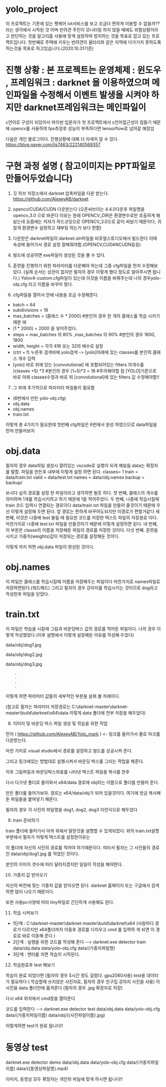 # yolo_project
이 프로젝트는 기존에 있는 펫케어 iot서비스를 보고 조금더 편하게 이용할 수 없을까?? 라는 생각에서 시작된 것 이며
반려견 주인이 모니터링 하지 않을 때에도 위험상황이라고 판단하는 것을 알고리즘 사용에 맞게 설정하여 방지하는 것을 목표로 잡고 있는 프로젝트입니다.
첫번째로 주택에 키우는 반려견이 울타리와 같은 지역에 다가가지 못하도록 하는것을 목표로 하고있습니다.(2020.10.31기준)

# 진행 상황 : 본 프로젝트는 운영체제 : 윈도우 , 프레임워크 : darknet 을 이용하였으며 메인파일을 수정해서 이벤트 발생을 시켜야 하지만 darknet프레임워크는 메인파일이
c언어로 구성이 되있어서 파이썬 입문자가 첫 프로젝트에서 c언어접근성이 힘들기 때문에 opencv를 사용하여 fps측정후 성능이 부족하다면 tensorflow로 넘어갈 예정임

다음은 개인 블로그이다. 진행상황에 대해 더 자세히 알 수 있다.
https://blog.naver.com/ljs7463/222140569357 



# 구현 과정 설명 ( 참고이미지는 PPT파일로 만들어두었습니다)
1. 깃 허브 저장소에서 darknet 압축파일을 다운 받는다.
https://github.com/AlexeyAB/darknet

2. opencv/CUDA/CUDN 다운받는다
(오픈씨브이는 4.4.0다운후 파일명을 opencv_3.0 으로 바꾼다 이유는 원래 OPENCV_DIR은 환경변수로만 호출하게 해놨는데 요즘에는 저자가 하드코딩으로 OPENCV_3.0으로 같이 써놨기 때문이다, 귀찮게 환경변수 설정하고 재부팅 하는거 보다 편함)

3. 다운받은 darknet파일의 darknet.sln파일을 비쥬얼스튜디오에서 빌드한다 이때 속성에 들어가서 경로 설정 잘해줘야함.(OPENCV,CUDANCUDN등등)

4. 빌드에 성공하면 exe파일이 생성된 것을 볼 수 있다.

5. 훈련을 진행하기 위한 파라미터를 다운해야 하는데 그중 cfg파일을 먼저 수정해보았다.
(실제 순서는 상관이 없지만 필자의 경우 이렇게 했다 정도로 알아주시면 됩니다.)
Yolov4-custom.cfg파일이 있는데 이것을 이름을 바꿔주는데 나의 경우yolo-obj.cfg
라고 이름을 바꾸어 줬다.

6. cfg파일을 열어서 안에 내용을 조금 수정해준다.
 - batch = 64 
 - subdivisions = 16 
 - max_batches = (클래스 수 * 2000)  #본인의 경우 한 개의 클래스를 학습 시키기 때문     에 
 - (1 * 2000) = 2000 을 넣어주었다. 
 - steps = max_batches 의 80% ,max_batches 의 90% #본인의 경우 1600, 1800
 - width, height = 각각 416 또는 32의 배수로 설정 
 - (ctrl + f) 누른후 검색바에 yolo검색 -> [yolo]아래에 있는 classes를 본인의 클래스 개수     입력
 - [yolo] 바로 위에 있는 [convolutional] 에 포함되어있는 filters 의개수를 (classes +5) *3
   #본인의 경우 (1+5)*3 = 18
#주의해야할 점 [YOLO]기준으로 바로 아래 classes수정과 바로 위 [convolutional]에 있는 filters 값 수정해야함!!

7. 그 외에 추가적으로 파라미터 파일들이 필요함
 - (6번에서 만든 yolo-obj.cfg)
 - obj.data
 - obj.names
 - train.txt
 
 이렇게 총 4가지가 필요한데 첫번째 cfg파일은 6번에서 완성 하였으므로 data파일을 먼저 만들어보자
 
 # obj.data
 필자의 경우 data파일 생성시 깔려있는 vscode로 실행이 되게 해놨음 data는 확장자를 말함.
 파일을 만든후 내부에 이렇게 설정 하면 된다.
 classes= 1 
 train  = data/train.txt
 valid  = data/test.txt
 names = data/obj.names
 backup = backup/
 
 보시다 싶히 경로를 설정 한 파일이라고 생각하면 될듯 하다.
 첫 번째, 클래스의 개수를 의미하며 1개를 학습시키려고 하기 때문에 1을 적어주었다.
 두 번째, 나중에 학습시킬때 train 코드 입력시 연결되는 경로이다 data/train.txt 파일을 만들어 줄것이기 때문에 우선 이렇게 설정해 두면 된다. 앞 경로는 편하게 바꾸어도되지만 이경로가 편할거같다
 세 번째, 이것은 나중에 test 돌릴 때 필요한 코드를 저장한 텍스트 파일의 저장경로 이다. 마찬가지로 나중에 test.txt 파일을 만들것이기 때문에 이렇게 설정하면 된다.
 네 번째, 이 부분은 classe의 이름을 저장해둔 파일의 경로를 저장한 것이다.
 다섯 번째. 훈련을 시키고 가중치(weights)값이 저장되는 경로를 설정해둔 것이다.
 
 이렇게 까지 하면 obj.data 파일이 완성된 것이다.
 
 # obj.names
 이 파일은 클래스를 학습시킬때 이름을 저장해두는 파일이다 마찬가지로 names파일로 저장하면된다.(워드패드)
 그리고 필자의 경우 강아지를 학습시키는 것이므로 dog라고 작성한후 파일을 닫았다.
 
 # train.txt
 이 파일은 학습을 시킬때 그림과 바운딩박스 값의 경로를 적어둔 파일이다.
 나의 경우 이렇게 작성했었다.(이후 설명에서 이렇게 설정해둔 이유를 작성해 두었다)
 
 data/obj/dog1.jpg
 
 data/obj/dog2.jpg
 
 data/obj/dog3.jpg
 
        .
        .
        .
        .
 이렇게 하면 파라미터 값들의 세부적인 부분을 살펴 볼 차례이다.
 
 (참고로 필자는 파라미터 저장경로는  C:\darknet-master\darknet-master\build\darknet\x64\data 이렇게 data 폴더에 전부 저장을 해두었다)
 
 8. 이미지 및 바운딩 박스 파일 생성 및 학습을 위한 작업

먼저 ( https://github.com/AlexeyAB/Yolo_mark ) <- 링크를 들어가서 욜로 마크를 다운받는다.

마찬 가지로 visual studio에서 경로를 설정하고 빌드를 성공시켜 준다. 

그리고 링크에있는 방법대로 실행시켜서 바운딩 박스를 그리는 작업을 해준다.

이후 그림파일과 바운딩박스좌표를 나타낸 텍스트 파일을 복사를 한후

다시 다크넷 폴더로 돌아와서 x64/data 경로에 obj라는 이름으로 폴더를 만들어 준다. 

만든 폴더를 들어가보자. 경로는 x64/data/obj가 되어 있을것이다. 여기에 방금 복사해둔 파일들을 붙여넣기 해준다.

필자의 경우 각 사진의 파일명을 dog1, dog2, dog3 이런식으로 해두었다

9. train 준비하기

train 폴더에 들어가서  아까 위에서 말한것을 설명할 수 있게되었다. 위의  train.txt설명 부분에서 필자가 저렇게 텍스트를 설정한이유는

이 폴더에 자신의 사진의 경로를 적어야 하기때문이다. 따라서 필자는 그 사진들의 경로인 data/obj/dog1.jpg 를 적었던 것이다.

본인의 이미지 갯수에 따라 달라지겠지만 일일이 작성을 해야한다.

10. 가중치 값 받아오기

자신의 버전에 맞는 가중치 값을 받아오면 된다. darknet 홈페이지 또는 구글에서 검색하면 많이 나오기 때문이다.

또한 사용pc사양에 따라 tiny파일로 간단하게 사용해도 된다.

11. 학습 시켜보기

 - 1단계 : C:\darknet-master\darknet-master\build\darknet\x64 (사람마다 경로가 다르지만 x64폴더까지 이동후 경로를 다지우고 cmd 를 입력하            게 되면 이 경로로 바로 이동해 준다 )
 - 2단계 : 실행을 위한 코드를 작성해 준다 --> darknet.exe detector train data/obj.data data/yolo-obj.cfg data/(가중치파일명)
 - 3단계 : 엔터를 치면 학습이 시작된다.
 
12. 학습완료후 test 해보기

학습이 완료 되었다면 (필자의 경우 5시간 정도 걸렸다. gpu2060사용) test용 데이터가 필요하다 ( 학습할때 쓰지않은 사진자료, 필자의 경우 친구집
강아지 사진을 사용) 이 사진을 data 폴더안에 옮겨준다 (필자의 경우 .jpg 확장자로 저장)

다시 x64 위치에서 cmd창을 열어준다

코드를 입력한다 --> darknet.exe detector test data/obj.data data/yolo-obj.cfg data/(가중치파일이름) data/obj/({사진파일이름}.jpg)

이렇게하면 test가 완료 됩니다!!

# 동영상 test
darknet.exe detector demo data/obj.data data/yolo-obj.cfg data/(가중치파일이름) data/({동영상파일명}.mp4) 

이미지, 동영상 모두 확장자는 개인의 파일에 맞게 하시면 됩니다!!

